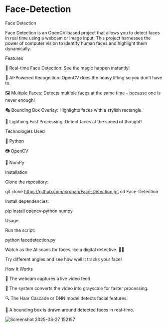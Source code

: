 # Face-Detection
Face Detection

Face Detection is an OpenCV-based project that allows you to detect faces in real time using a webcam or image input. This project harnesses the power of computer vision to identify human faces and highlight them dynamically.

Features

👀 Real-time Face Detection: See the magic happen instantly!

🧠 AI-Powered Recognition: OpenCV does the heavy lifting so you don’t have to.

🖼 Multiple Faces: Detects multiple faces at the same time – because one is never enough!

🎭 Bounding Box Overlay: Highlights faces with a stylish rectangle.

🚀 Lightning Fast Processing: Detect faces at the speed of thought!

Technologies Used

🐍 Python

📷 OpenCV

🔢 NumPy

Installation

Clone the repository:

git clone https://github.com/icrohan/Face-Detection.git
cd Face-Detection

Install dependencies:

pip install opencv-python numpy

Usage

Run the script:

python facedetection.py

Watch as the AI scans for faces like a digital detective. 🕵️‍♂️

Try different angles and see how well it tracks your face!

How It Works

📸 The webcam captures a live video feed.

🤖 The system converts the video into grayscale for faster processing.

🔍 The Haar Cascade or DNN model detects facial features.

🔲 A bounding box is drawn around detected faces in real-time.

![Screenshot 2025-03-27 152157](https://github.com/user-attachments/assets/4150c273-1df7-4819-bee8-87b7daee5319)

